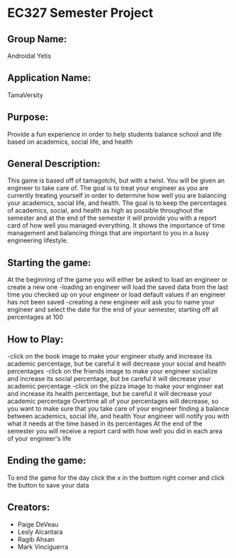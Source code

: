 # EC327 Semester Project

## Group Name: 
Androidal Yetis

## Application Name: 
TamaVersity

## Purpose:
Provide a fun experience in order to help students balance school and life based on academics, social life, and health

## General Description:
This game is based off of tamagotchi, but with a twist. You will be given an engineer to take care of. The goal is to treat your engineer as you are currently treating yourself in order to determine how well you are balancing your academics, social life, and health. The goal is to keep the percentages of academics, social, and health as high as possible throughout the semester and at the end of the semester it will provide you with a report card of how well you managed everything. It shows the importance of time management and balancing things that are important to you in a busy engineering lifestyle.

## Starting the game:
At the beginning of the game you will either be asked to load an engineer or create a new one
-loading an engineer will load the saved data from the last time you checked up on your engineer or load default values if an engineer has not been saved
-creating a new engineer will ask you to name your engineer and select the date for the end of your semester, starting off all percentages at 100

## How to Play:
-click on the book image to make your engineer study and increase its academic percentage, but be careful it will decrease your social and health percentages
-click on the friends image to make your engineer socialize and increase its social percentage, but be careful it will decrease your academic percentage
-click on the pizza image to make your engineer eat and increase its health percentage, but be careful it will decrease your academic percentage
Overtime all of your percentages will decrease, so you want to make sure that you take care of your engineer finding a balance between academics, social life, and health
Your engineer will notify you with what it needs at the time based in its percentages
At the end of the semester you will receive a report card with how well you did in each area of your engineer's life

## Ending the game:
To end the game for the day click the x in the bottom right corner and click the button to save your data

## Creators:
- Paige DeVeau
- Lesly Alcantara
- Ragib Ahsan
- Mark Vinciguerra


